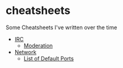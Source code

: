 # cheatsheets
Some Cheatsheets I've written over the time

- [IRC](irc)
  + [Moderation](irc/moderation.md)
- [Network](networks)
  + [List of Default Ports](networks/ports.md)
